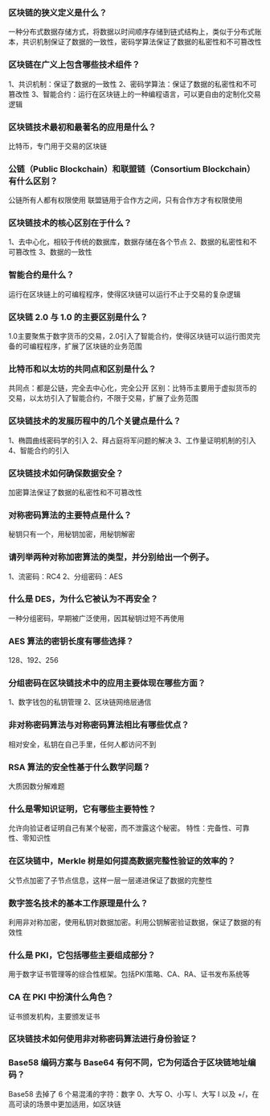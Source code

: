 ### 区块链的狭义定义是什么？

一种分布式数据存储方式，将数据以时间顺序存储到链式结构上，类似于分布式账本，共识机制保证了数据的一致性，密码学算法保证了数据的私密性和不可篡改性

### 区块链在广义上包含哪些技术组件？

1、共识机制：保证了数据的一致性
2、密码学算法：保证了数据的私密性和不可篡改性
3、智能合约：运行在区块链上的一种编程语言，可以更自由的定制化交易逻辑

### 区块链技术最初和最著名的应用是什么？

比特币，专门用于交易的区块链

### 公链（Public Blockchain）和联盟链（Consortium Blockchain）有什么区别？

公链所有人都有权限使用
联盟链用于合作方之间，只有合作方才有权限使用

### 区块链技术的核心区别在于什么？

1、去中心化，相较于传统的数据库，数据存储在各个节点
2、数据的私密性和不可篡改性
3、数据的一致性

### 智能合约是什么？

运行在区块链上的可编程程序，使得区块链可以运行不止于交易的复杂逻辑

### 区块链 2.0 与 1.0 的主要区别是什么？

1.0主要聚焦于数字货币的交易，2.0引入了智能合约，使得区块链可以运行图灵完备的可编程程序，扩展了区块链的业务范围

### 比特币和以太坊的共同点和区别是什么？

共同点：都是公链，完全去中心化，完全公开
区别：比特币主要用于虚拟货币的交易，以太坊引入了智能合约，不限于交易，扩展了业务范围

### 区块链技术的发展历程中的几个关键点是什么？

1、椭圆曲线密码学的引入
2、拜占庭将军问题的解决
3、工作量证明机制的引入
4、智能合约的引入

### 区块链技术如何确保数据安全？

加密算法保证了数据的私密性和不可篡改性

### **对称密码算法的主要特点是什么？**

秘钥只有一个，用秘钥加密，用秘钥解密

### **请列举两种对称加密算法的类型，并分别给出一个例子。**

1、流密码：RC4
2、分组密码：AES

### **什么是 DES，为什么它被认为不再安全？**

一种分组密码，早期被广泛使用，因其秘钥过短不再使用

### **AES 算法的密钥长度有哪些选择？**

128、192、256

### **分组密码在区块链技术中的应用主要体现在哪些方面？**

1、数字钱包的私钥管理
2、区块链网络层通信

### **非对称密码算法与对称密码算法相比有哪些优点？**

相对安全，私钥在自己手里，任何人都访问不到

### **RSA 算法的安全性基于什么数学问题？**

大质因数分解难题

### **什么是零知识证明，它有哪些主要特性？**

允许向验证者证明自己有某个秘密，而不泄露这个秘密。
特性：完备性、可靠性、零知识性

### **在区块链中，Merkle 树是如何提高数据完整性验证的效率的？**

父节点加密了子节点信息，这样一层一层递进保证了数据的完整性

### **数字签名技术的基本工作原理是什么？**

利用非对称加密，使用私钥对数据加密。利用公钥解密验证数据，保证了数据的有效性

### **什么是 PKI，它包括哪些主要组成部分？**

用于数字证书管理等的综合性框架。包括PKI策略、CA、RA、证书发布系统等

### **CA 在 PKI 中扮演什么角色？**

证书颁发机构，主要颁发证书

### **区块链技术如何使用非对称密码算法进行身份验证？**



### **Base58 编码方案与 Base64 有何不同，它为何适合于区块链地址编码？**

Base58 去掉了 6 个易混淆的字符：数字 0、大写 O、小写 l、大写 I 以及 +/，在高可读的场景中更加适用，如区块链
